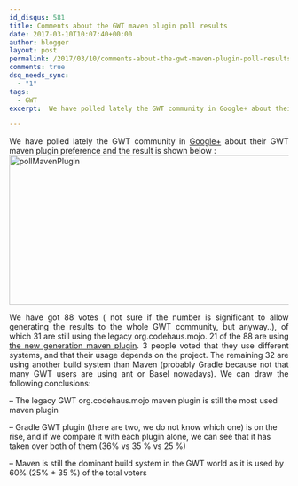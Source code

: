 ```yaml
---
id_disqus: 581
title: Comments about the GWT maven plugin poll results
date: 2017-03-10T10:07:40+00:00
author: blogger
layout: post
permalink: /2017/03/10/comments-about-the-gwt-maven-plugin-poll-results/
comments: true
dsq_needs_sync:
  - "1"
tags:
  - GWT
excerpt:  We have polled lately the GWT community in Google+ about their GWT maven plugin preference and the result is shown below...

---
```

<p style="text-align:justify">
  We have polled lately the GWT community in <a href="https://plus.google.com/u/0/communities/116543000751323604177">Google+</a> about their GWT maven plugin preference and the result is shown below :<br /> <a href="https://s3-eu-west-1.amazonaws.com/gwidgets/uploads/2017/03/pollMavenPlugin.png"><img src="https://s3-eu-west-1.amazonaws.com/gwidgets/uploads/2017/03/pollMavenPlugin.png" alt="pollMavenPlugin" width="531" height="269" class="aligncenter size-full wp-image-583" /></a>
</p>

<p style="text-align:justify">
  We have got 88 votes ( not sure if the number is significant to allow generating the results to the whole GWT community, but anyway..), of which 31 are still using the legacy org.codehaus.mojo. 21 of the 88 are using <a href="https://tbroyer.github.io/gwt-maven-plugin/">the new generation maven plugin</a>. 3 people voted that they use different systems, and that their usage depends on the project. The remaining 32 are using another build system than Maven (probably Gradle because not that many GWT users are using ant or Basel nowadays). We can draw the following conclusions:
</p>

&#8211; The legacy GWT org.codehaus.mojo maven plugin is still the most used maven plugin
          
&#8211; Gradle GWT plugin (there are two, we do not know which one) is on the rise, and if we compare it with each plugin alone, we can see that it has taken over both of them (36% vs 35 % vs 25 %)
          
&#8211; Maven is still the dominant build system in the GWT world as it is used by 60% (25% + 35 %) of the total voters